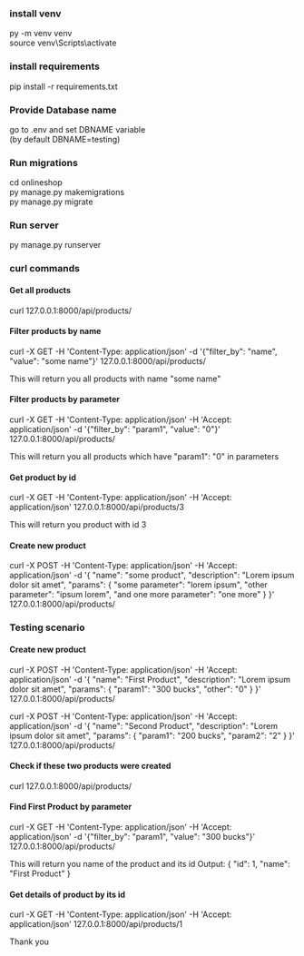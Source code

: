 <h3>install venv</h3>

py -m venv venv<br>
source venv\Scripts\activate<br>

<h3>install requirements</h3>
pip install -r requirements.txt

<h3>Provide Database name</h3>
go to .env and set DBNAME variable<br>
(by default DBNAME=testing)

<h3>Run migrations</h3>
cd onlineshop<br>
py manage.py makemigrations<br>
py manage.py migrate<br>

<h3>Run server</h3>
py manage.py runserver

<h3> curl commands </h3>
<h4>Get all products</h4>

curl 127.0.0.1:8000/api/products/

<h4>Filter products by name</h4>

curl -X GET
-H 'Content-Type: application/json'
-d '{"filter_by": "name", "value": "some name"}'
127.0.0.1:8000/api/products/

This will return you all products with name "some name"

<h4> Filter products by parameter </h4>

curl -X GET
-H 'Content-Type: application/json' 
-H 'Accept: application/json' 
-d '{"filter_by": "param1", "value": "0"}' 
127.0.0.1:8000/api/products/

This will return you all products which have "param1": "0" in parameters

<h4> Get product by id </h4>
curl -X GET 
-H 'Content-Type: application/json' 
-H 'Accept: application/json'
127.0.0.1:8000/api/products/3

This will return you product with id 3

<h4> Create new product </h4>
curl -X POST
-H 'Content-Type: application/json'
-H 'Accept: application/json' 
-d '{
    "name": "some product",
	"description": "Lorem ipsum dolor sit amet",
	"params": {
		"some parameter": "lorem ipsum",
		"other parameter": "ipsum lorem",
		"and one more parameter": "one more"
	}
}' 
127.0.0.1:8000/api/products/

<h3> Testing scenario </h3>

<h4> Create new product </h4>

curl -X POST
-H 'Content-Type: application/json'
-H 'Accept: application/json' 
-d '{
    "name": "First Product",
	"description": "Lorem ipsum dolor sit amet",
	"params": {
		"param1": "300 bucks",
		"other": "0"
	}
}'
127.0.0.1:8000/api/products/

curl -X POST
-H 'Content-Type: application/json'
-H 'Accept: application/json' 
-d '{
    "name": "Second Product",
	"description": "Lorem ipsum dolor sit amet",
	"params": {
		"param1": "200 bucks",
		"param2": "2"
	}
}'
127.0.0.1:8000/api/products/

<h4> Check if these two products were created </h4>

curl 127.0.0.1:8000/api/products/

<h4> Find First Product by parameter </h4>

curl -X GET
-H 'Content-Type: application/json' 
-H 'Accept: application/json' 
-d '{"filter_by": "param1", "value": "300 bucks"}' 
127.0.0.1:8000/api/products/

This will return you name of the product and its id
Output:
{
"id": 1,
"name": "First Product"
}

<h4> Get details of product by its id </h4>

curl -X GET 
-H 'Content-Type: application/json' 
-H 'Accept: application/json'
127.0.0.1:8000/api/products/1


Thank you
